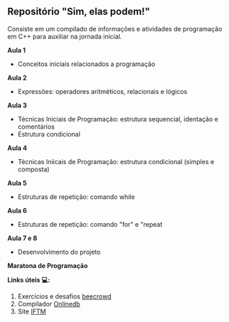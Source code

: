 ## Repositório "Sim, elas podem!"

Consiste em um compilado de informações e atividades de programação em C++ para auxiliar na jornada inicial.





**Aula 1**
- Conceitos iniciais relacionados a programação



**Aula 2**
- Expressões: operadores aritméticos, relacionais e lógicos



**Aula 3**
- Técnicas Iniciais de Programação: estrutura sequencial, identação e comentários
- Estrutura condicional



**Aula 4**
- Técnicas Iniicais de Programação: estrutura condicional (simples e composta)



**Aula 5**
- Estruturas de repetição: comando while



**Aula 6**
- Estruturas de repetição: comando "for" e "repeat



**Aula 7 e 8**
- Desenvolvimento do projeto



**Maratona de Programação**








**Links úteis 💻:**

1. Exercícios e desafios [beecrowd](https://www.beecrowd.com.br/)
2. Compilador [Onlinedb](https://www.onlinegdb.com/)
3. Site [IFTM](https://iftm.edu.br/)

